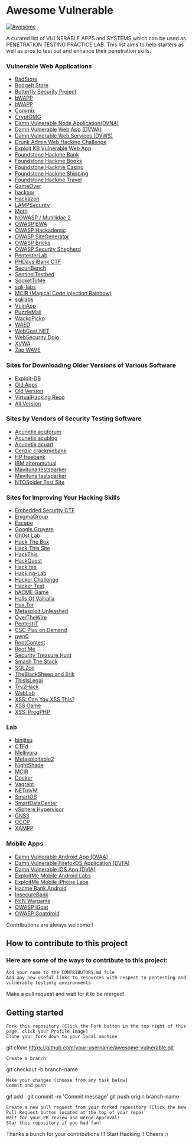 # Awesome Vulnerable

[![Awesome](https://cdn.rawgit.com/sindresorhus/awesome/d7305f38d29fed78fa85652e3a63e154dd8e8829/media/badge.svg)](https://github.com/sindresorhus/awesome)

A curated list of VULNERABLE APPS and SYSTEMS which can be used as PENETRATION TESTING PRACTICE LAB. This list aims to help starters as well as pros to test out and enhance their penetration skills.

### Vulnerable Web Applications
- [BadStore](http://www.badstore.net/)
- [BodgeIt Store](http://code.google.com/p/bodgeit/)
- [Butterfly Security Project](http://thebutterflytmp.sourceforge.net/)
- [bWAPP 	](http://www.mmeit.be/bwapp/)
- [bWAPP](http://sourceforge.net/projects/bwapp/files/bee-box/)
- [Commix 	](https://github.com/stasinopoulos/commix-testbed)
- [CryptOMG 	](https://github.com/SpiderLabs/CryptOMG)
- [Damn Vulnerable Node Application(DVNA)](https://github.com/quantumfoam/DVNA/)
- [Damn Vulnerable Web App (DVWA) 	](http://www.dvwa.co.uk/)
- [Damn Vulnerable Web Services (DVWS) 	](http://dvws.professionallyevil.com/)
- [Drunk Admin Web Hacking Challenge 	](https://bechtsoudis.com/work-stuff/challenges/drunk-admin-web-hacking-challenge/)
- [Exploit KB Vulnerable Web App 	](http://exploit.co.il/projects/vuln-web-app/)
- [Foundstone Hackme Bank 	](http://www.mcafee.com/us/downloads/free-tools/hacme-bank.aspx)
- [Foundstone Hackme Books 	](http://www.mcafee.com/us/downloads/free-tools/hacmebooks.aspx)
- [Foundstone Hackme Casino 	](http://www.mcafee.com/us/downloads/free-tools/hacme-casino.aspx)
- [Foundstone Hackme Shipping 	](http://www.mcafee.com/us/downloads/free-tools/hacmeshipping.aspx)
- [Foundstone Hackme Travel 	](http://www.mcafee.com/us/downloads/free-tools/hacmetravel.aspx)
- [GameOver 	](http://sourceforge.net/projects/null-gameover/)
- [hackxor 	](http://hackxor.sourceforge.net/cgi-bin/index.pl)
- [Hackazon 	](https://github.com/rapid7/hackazon)
- [LAMPSecurity](http://sourceforge.net/projects/lampsecurity/)
- [Moth](http://www.bonsai-sec.com/en/research/moth.php)
- [NOWASP / Mutillidae 2](http://sourceforge.net/projects/mutillidae/)
- [OWASP BWA 	](http://code.google.com/p/owaspbwa/)
- [OWASP Hackademic 	](http://hackademic1.teilar.gr/)
- [OWASP SiteGenerator 	](https://www.owasp.org/index.php/Owasp_SiteGenerator)
- [OWASP Bricks 	](http://sourceforge.net/projects/owaspbricks/)
- [OWASP Security Shepherd 	](https://www.owasp.org/index.php/OWASP_Security_Shepherd)
- [PentesterLab 	](https://pentesterlab.com/)
- [PHDays iBank CTF 	](http://blog.phdays.com/2012/05/once-again-about-remote-banking.html)
- [SecuriBench 	](http://suif.stanford.edu/~livshits/securibench/)
- [SentinelTestbed 	](https://github.com/dobin/SentinelTestbed)
- [SocketToMe](http://digi.ninja/projects/sockettome.php)
- [sqli-labs](https://github.com/Audi-1/sqli-labs)
- [MCIR (Magical Code Injection Rainbow)](https://github.com/SpiderLabs/MCIR)
- [sqlilabs](https://github.com/himadriganguly/sqlilabs)
- [VulnApp](http://www.nth-dimension.org.uk/blog.php?id=88)
- [PuzzleMall](http://code.google.com/p/puzzlemall/)
- [WackoPicko](https://github.com/adamdoupe/WackoPicko)
- [WAED](http://www.waed.info)
- [WebGoat.NET](https://github.com/jerryhoff/WebGoat.NET/)
- [WebSecurity Dojo](http://www.mavensecurity.com/web_security_dojo/)
- [XVWA](https://github.com/s4n7h0/xvwa)
- [Zap WAVE](http://code.google.com/p/zaproxy/downloads/detail?name=zap-wave-0.1.zip)

### Sites for Downloading Older Versions of Various Software
- [Exploit-DB 	](http://www.exploit-db.com/)
- [Old Apps 	](http://www.oldapps.com/)
- [Old Version 	](http://www.oldversion.com/)
- [VirtualHacking Repo 	 ](sourceforge.net/projects/virtualhacking/files/apps%40realworld/)
- [All Version](http://www.PortableApps.com/)
### Sites by Vendors of Security Testing Software
- [Acunetix acuforum 	](http://testasp.vulnweb.com/)
- [Acunetix acublog 	](http://testaspnet.vulnweb.com/)
- [Acunetix acuart 	](http://testphp.vulnweb.com/)
- [Cenzic crackmebank 	](http://crackme.cenzic.com)
- [HP freebank 	](http://zero.webappsecurity.com)
- [IBM altoromutual 	](http://demo.testfire.net/)
- [Mavituna testsparker 	](http://aspnet.testsparker.com)
- [Mavituna testsparker 	](http://php.testsparker.com)
- [NTOSpider Test Site 	](http://www.webscantest.com/)

### Sites for Improving Your Hacking Skills
- [Embedded Security CTF 	](https://microcorruption.com)
- [EnigmaGroup 	](http://www.enigmagroup.org/)
- [Escape 	](http://escape.alf.nu/)
- [Google Gruyere 	](http://google-gruyere.appspot.com/)
- [Gh0st Lab 	](http://www.gh0st.net/)
- [Hack The Box     ](https://www.hackthebox.eu)
- [Hack This Site 	](http://www.hackthissite.org/)
- [HackThis 	](http://www.hackthis.co.uk/)
- [HackQuest 	](http://www.hackquest.com/)
- [Hack.me 	](https://hack.me)
- [Hacking-Lab 	](https://www.hacking-lab.com)
- [Hacker Challenge 	](http://www.dareyourmind.net/)
- [Hacker Test 	](http://www.hackertest.net/)
- [hACME Game 	](http://www.hacmegame.org/)
- [Halls Of Valhalla 	](http://halls-of-valhalla.org/beta/challenges)
- [Hax.Tor 	](http://hax.tor.hu/)
- [Metasploit Unleashed     ](https://www.offensive-security.com/metasploit-unleashed/)
- [OverTheWire 	](http://www.overthewire.org/wargames/)
- [PentestIT 	](http://www.pentestit.ru/en/)
- [CSC Play on Demand 	](https://pod.cybersecuritychallenge.org.uk/)
- [pwn0 	](https://pwn0.com/home.php)
- [RootContest 	](http://rootcontest.com/)
- [Root Me 	](http://www.root-me.org/?lang=en)
- [Security Treasure Hunt 	](http://www.securitytreasurehunt.com/)
- [Smash The Stack 	](http://www.smashthestack.org/)
- [SQLZoo 	](http://sqlzoo.net/hack/)
- [TheBlackSheep and Erik 	](http://www.bright-shadows.net/)
- [ThisIsLegal 	](http://thisislegal.com/)
- [Try2Hack 	](http://www.try2hack.nl/)
- [WabLab 	](http://www.wablab.com/hackme)
- [XSS: Can You XSS This? 	](http://canyouxssthis.com/HTMLSanitizer/)
- [XSS Game 	](https://xss-game.appspot.com/)
- [XSS: ProgPHP 	](http://xss.progphp.com/)

### Lab
- [binjitsu 	](https://github.com/binjitsu/binjitsu)
- [CTFd 	](https://github.com/isislab/CTFd)
- [Mellivora 	](https://github.com/Nakiami/mellivora)
- [Metasploitable2  ](http://sourceforge.net/projects/metasploitable/files/Metasploitable2/)
- [NightShade 	](https://github.com/UnrealAkama/NightShade)
- [MCIR 	](https://github.com/SpiderLabs/MCIR)
- [Docker 	](https://www.docker.com/)
- [Vagrant 	](https://www.vagrantup.com/)
- [NETinVM 	](http://informatica.uv.es/~carlos/docencia/netinvm/)
- [SmartOS 	](https://smartos.org/)
- [SmartDataCenter 	](https://github.com/joyent/sdc)
- [vSphere Hypervisor 	](https://www.vmware.com/products/vsphere-hypervisor/)
- [GNS3 	](http://sourceforge.net/projects/gns-3/)
- [OCCP 	](https://opencyberchallenge.net/)
- [XAMPP 	](https://www.apachefriends.org/index.html)

### Mobile Apps
- [Damn Vulnerable Android App (DVAA) 	](https://code.google.com/p/dvaa/)
- [Damn Vulnerable FirefoxOS Application (DVFA) 	](https://github.com/pwnetrationguru/dvfa/)
- [Damn Vulnerable iOS App (DVIA) 	](http://damnvulnerableiosapp.com/)
- [ExploitMe Mobile Android Labs 	](http://securitycompass.github.io/AndroidLabs/)
- [ExploitMe Mobile iPhone Labs 	](http://securitycompass.github.io/iPhoneLabs/)
- [Hacme Bank Android 	](https://www.mcafee.com/us/downloads/free-tools/hacme-bank-android.aspx)
- [InsecureBank 	](http://www.paladion.net/downloadapp.html)
- [NcN Wargame 	](http://noconname.org/evento/wargame/)
- [OWASP iGoat 	](http://code.google.com/p/owasp-igoat/)
- [OWASP Goatdroid 	](https://github.com/jackMannino/OWASP-GoatDroid-Project)

Contributions are always welcome !

## How to contribute to this project

### Here are some of the ways to contribute to this project:

    
    Add your name to the CONTRIBUTORS.md file
    Add any new useful links to resources with respect to pentesting and vulnerable testintg environments

Make a pull request and wait for it to be merged!

## Getting started

    Fork this repository (Click the Fork button in the top right of this page, click your Profile Image)
    Clone your fork down to your local machine

git clone https://github.com/your-username/awesome-vulnerable.git

    Create a branch

git checkout -b branch-name

    Make your changes (choose from any task below)
    Commit and push

git add .
git commit -m 'Commit message'
git push origin branch-name

    Create a new pull request from your forked repository (Click the New Pull Request button located at the top of your repo)
    Wait for your PR review and merge approval!
    Star this repository if you had fun!

Thanks a bunch for your contributions !!!
Start Hacking !!
Cheers :)

